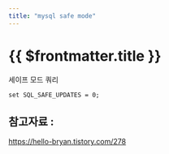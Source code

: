```yaml
---
title: "mysql safe mode"
---
```


# {{ $frontmatter.title }}



세이프 모드 쿼리

```
set SQL_SAFE_UPDATES = 0;
```


## 참고자료 :

https://hello-bryan.tistory.com/278